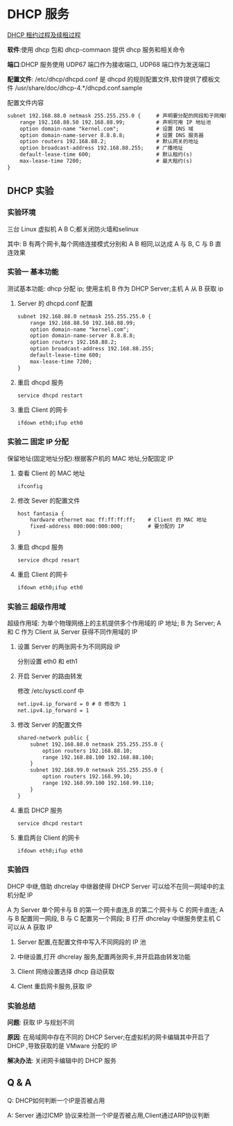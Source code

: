 # DHCP 服务

[DHCP 租约过程及续租过程](../运维基础学习日志/20-8-27软硬Raid区别DHCP服务器.md)

**软件**:使用 dhcp 包和 dhcp-commaon 提供 dhcp 服务和相关命令

**端口**:DHCP 服务使用 UDP67 端口作为接收端口, UDP68 端口作为发送端口

**配置文件**: /etc/dhcp/dhcpd.conf 是 dhcpd 的规则配置文件,软件提供了模板文件 /usr/share/doc/dhcp-4.*/dhcpd.conf.sample

配置文件内容

```txt
subnet 192.168.88.0 netmask 255.255.255.0 {     # 声明要分配的网段和子网掩码
    range 192.168.88.50 192.168.88.99;          # 声明可用 IP 地址池
    option domain-name "kernel.com";            # 设置 DNS 域
    option domain-name-server 8.8.8.8;          # 设置 DNS 服务器
    option routers 192.168.88.2;                # 默认网关的地址
    option broadcast-address 192.168.88.255;    # 广播地址
    default-lease-time 600;                     # 默认租约(s)
    max-lease-time 7200;                        # 最大租约(s)
}
```

## DHCP 实验

### 实验环境

三台 Linux 虚拟机 A B C;都关闭防火墙和selinux

其中: B 有两个网卡,每个网络连接模式分别和 A B 相同,以达成 A 与 B, C 与 B 直连效果

### 实验一 基本功能

测试基本功能: dhcp 分配 ip; 使用主机 B 作为 DHCP Server;主机 A 从 B 获取 ip

1. Server 的 dhcpd.conf 配置

   ```txt
   subnet 192.168.88.0 netmask 255.255.255.0 {
       range 192.168.88.50 192.168.88.99;
       option domain-name "kernel.com";
       option domain-name-server 8.8.8.8;
       option routers 192.168.88.2;
       option broadcast-address 192.168.88.255;
       default-lease-time 600;
       max-lease-time 7200;
   }
   ```

2. 重启 dhcpd 服务

   ```bash
   service dhcpd restart
   ```

3. 重启 Client 的网卡

   ```bash
   ifdown eth0;ifup eth0
   ```

### 实验二 固定 IP 分配

保留地址(固定地址分配):根据客户机的 MAC 地址,分配固定 IP

1. 查看 Client 的 MAC 地址

   ```bash
   ifconfig
   ```

2. 修改 Sever 的配置文件

   ```txt
   host fantasia {
       hardware ethernet mac ff:ff:ff:ff;    # Client 的 MAC 地址
       fixed-address 000:000:000:000;        # 要分配的 IP
   }

3. 重启 dhcpd 服务

   ```bash
   service dhcpd resart
   ```

4. 重启 Client 的网卡

   ```bash
   ifdown eth0;ifup eth0
   ```

### 实验三 超级作用域

超级作用域: 为单个物理网络上的主机提供多个作用域的 IP 地址; B 为 Server; A 和 C 作为 Client 从 Server 获得不同作用域的 IP

1. 设置 Server 的两张网卡为不同网段 IP

   分别设置 eth0 和 eth1

2. 开启 Server 的路由转发

   修改 /etc/sysctl.conf 中

   ```txt
   net.ipv4.ip_forward = 0 # 0 修改为 1
   net.ipv4.ip_forward = 1
   ```

3. 修改 Server 的配置文件

   ```txt
   shared-network public {
       subnet 192.168.88.0 netmask 255.255.255.0 {
           option routers 192.168.88.10;
           range 192.168.88.100 192.168.88.100;
       }
       subnet 192.168.99.0 netmask 255.255.255.0 {
           option routers 192.168.99.10;
           range 192.168.99.100 192.168.99.110;
       }
   }
   ```

4. 重启 DHCP 服务

   ```bash
   service dhcpd restart
   ```

5. 重启两台 Client 的网卡

   ```bash
   ifdown eth0;ifup eth0
   ```

### 实验四

DHCP 中继,借助 dhcrelay 中继器使得 DHCP Server 可以给不在同一网域中的主机分配 IP

A 为 Server 单个网卡与 B 的第一个网卡直连,B 的第二个网卡与 C 的网卡直连; A 与 B 配置同一网段, B 与 C 配置另一个网段; B 打开 dhcrelay 中继服务使主机 C 可以从 A 获取 IP

1. Server 配置,在配置文件中写入不同网段的 IP 池

2. 中继设置,打开 dhcrelay 服务,配置两张网卡,并开启路由转发功能

3. Client 网络设置选择 dhcp 自动获取

4. Clent 重启网卡服务,获取 IP

### 实验总结

**问题**: 获取 IP 与规划不同

**原因**: 在局域网中存在不同的 DHCP Server;在虚拟机的网卡编辑其中开启了 DHCP ,导致获取的是 VMware 分配的 IP

**解决办法**: 关闭网卡编辑中的 DHCP 服务

## Q & A

Q: DHCP如何判断一个IP是否被占用

A: Server 通过ICMP 协议来检测一个IP是否被占用,Client通过ARP协议判断
